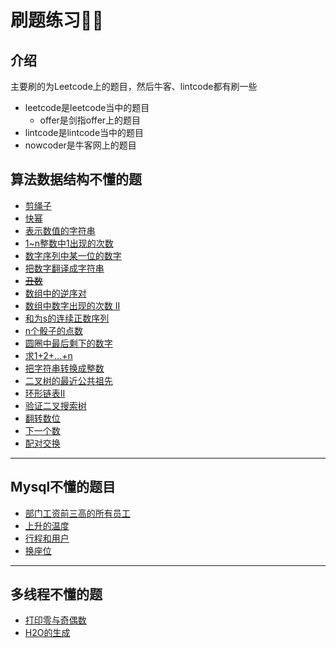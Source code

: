 # 刷题练习👨‍💻
## 介绍
主要刷的为Leetcode上的题目，然后牛客、lintcode都有刷一些
* leetcode是leetcode当中的题目
  * offer是剑指offer上的题目
* lintcode是lintcode当中的题目
* nowcoder是牛客网上的题目

## 算法数据结构不懂的题
* [剪绳子](https://leetcode-cn.com/problems/jian-sheng-zi-lcof/)
* [快幂](https://leetcode-cn.com/problems/shu-zhi-de-zheng-shu-ci-fang-lcof/)
* [表示数值的字符串](https://leetcode-cn.com/problems/biao-shi-shu-zhi-de-zi-fu-chuan-lcof/)
* [1~n整数中1出现的次数](https://leetcode-cn.com/problems/1nzheng-shu-zhong-1chu-xian-de-ci-shu-lcof/)
* [数字序列中某一位的数字](https://leetcode-cn.com/problems/shu-zi-xu-lie-zhong-mou-yi-wei-de-shu-zi-lcof/)
* [把数字翻译成字符串](https://leetcode-cn.com/problems/ba-shu-zi-fan-yi-cheng-zi-fu-chuan-lcof/)
* ~~[丑数](https://leetcode-cn.com/problems/chou-shu-lcof/)~~
* [数组中的逆序对](https://leetcode-cn.com/problems/shu-zu-zhong-de-ni-xu-dui-lcof/)
* [数组中数字出现的次数 II](https://leetcode-cn.com/problems/shu-zu-zhong-shu-zi-chu-xian-de-ci-shu-ii-lcof/)
* [和为s的连续正数序列](https://leetcode-cn.com/problems/he-wei-sde-lian-xu-zheng-shu-xu-lie-lcof/)
* [n个骰子的点数](https://leetcode-cn.com/problems/nge-tou-zi-de-dian-shu-lcof/)
* [圆圈中最后剩下的数字](https://leetcode-cn.com/problems/yuan-quan-zhong-zui-hou-sheng-xia-de-shu-zi-lcof/)
* [求1+2+…+n](https://leetcode-cn.com/problems/qiu-12n-lcof/)
* [把字符串转换成整数](https://leetcode-cn.com/problems/ba-zi-fu-chuan-zhuan-huan-cheng-zheng-shu-lcof/)
* [二叉树的最近公共祖先](https://leetcode-cn.com/problems/er-cha-shu-de-zui-jin-gong-gong-zu-xian-lcof/)
* [环形链表II](https://leetcode-cn.com/problems/linked-list-cycle-ii/)
* [验证二叉搜索树](https://leetcode-cn.com/problems/validate-binary-search-tree/)
* [翻转数位](https://leetcode-cn.com/problems/reverse-bits-lcci/)
* [下一个数](https://leetcode-cn.com/problems/closed-number-lcci/)
* [配对交换](https://leetcode-cn.com/problems/exchange-lcci/)

---

## Mysql不懂的题目
* [部门工资前三高的所有员工](https://leetcode-cn.com/problems/department-top-three-salaries/)
* [上升的温度](https://leetcode-cn.com/problems/rising-temperature/)
* [行程和用户](https://leetcode-cn.com/problems/trips-and-users/)
* [换座位](https://leetcode-cn.com/problems/exchange-seats/)

---
## 多线程不懂的题
* [打印零与奇偶数](https://leetcode-cn.com/problems/print-zero-even-odd/)
* [H2O的生成](https://leetcode-cn.com/problems/building-h2o/)

